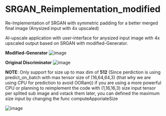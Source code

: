 # SRGAN_Reimplementation_modified
Re-Implementation of SRGAN with symmetric padding for a better merged final image (Anysized input with 4x upscaled)


AI-upscale application with user-interface for anysized input image with 4x upscaled output based on SRGAN with modified-Generator.


**Modified-Generator**
![image](https://user-images.githubusercontent.com/82665400/206855054-fbce99c8-4ad0-47ee-af15-33ce8958264b.png)

**Original Discriminator**
![image](https://user-images.githubusercontent.com/82665400/206855129-b72f86ca-7e54-4a6e-bec9-442e66f6ca73.png)


**NOTE**: Only support for size up to max dim of **512** (Since perdiction is using predict_on_batch with max tensor size of (16,64,64,3) (that why we are using CPU for prediction to avoid OORam)) if you are using a more powerful CPU or planning to reimplement the code with (1,16,16,3) size input tensor per splited sub image and vstack them later, you can defined the maximum size input by changing the func computeApporiateSize

![image](https://user-images.githubusercontent.com/82665400/206857420-a514481e-5a0a-42d0-98ea-e8819efbae51.png)


